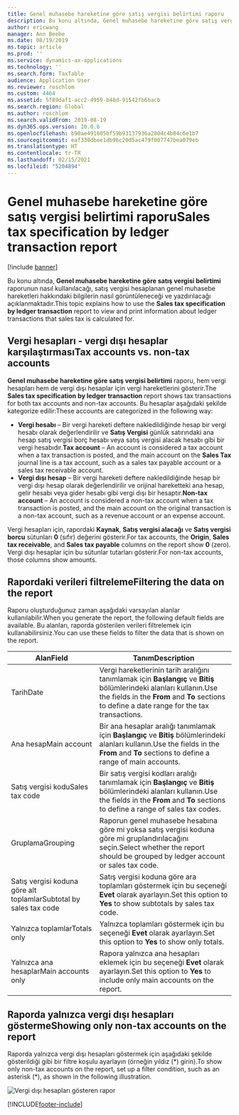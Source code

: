 ```yaml
---
title: Genel muhasebe hareketine göre satış vergisi belirtimi raporu
description: Bu konu altında, Genel muhasebe hareketine göre satış vergisi belirtimi raporunun nasıl kullanılacağı, satış vergisi hesaplanan genel muhasebe hareketleri hakkındaki bilgilerin nasıl görüntüleneceği ve yazdırılacağı açıklanmaktadır.
author: ericwang
manager: Ann Beebe
ms.date: 08/19/2019
ms.topic: article
ms.prod: ''
ms.service: dynamics-ax-applications
ms.technology: ''
ms.search.form: TaxTable
audience: Application User
ms.reviewer: roschlom
ms.custom: 4464
ms.assetid: 5f89daf1-acc2-4959-b48d-91542fb6bacb
ms.search.region: Global
ms.author: roschlom
ms.search.validFrom: 2019-08-19
ms.dyn365.ops.version: 10.0.6
ms.openlocfilehash: b90ae491605bf59b93137936a2804c4b84c6e1b7
ms.sourcegitcommit: eaf330dbee1db96c20d5ac479f007747bea079eb
ms.translationtype: HT
ms.contentlocale: tr-TR
ms.lasthandoff: 02/15/2021
ms.locfileid: "5204894"
---
```

# <a name="sales-tax-specification-by-ledger-transaction-report"></a><span data-ttu-id="b2552-103">Genel muhasebe hareketine göre satış vergisi belirtimi raporu</span><span class="sxs-lookup"><span data-stu-id="b2552-103">Sales tax specification by ledger transaction report</span></span>
[!include [banner](../includes/banner.md)]

<span data-ttu-id="b2552-104">Bu konu altında, **Genel muhasebe hareketine göre satış vergisi belirtimi** raporunun nasıl kullanılacağı, satış vergisi hesaplanan genel muhasebe hareketleri hakkındaki bilgilerin nasıl görüntüleneceği ve yazdırılacağı açıklanmaktadır.</span><span class="sxs-lookup"><span data-stu-id="b2552-104">This topic explains how to use the **Sales tax specification by ledger transaction** report to view and print information about ledger transactions that sales tax is calculated for.</span></span>

## <a name="tax-accounts-vs-non-tax-accounts"></a><span data-ttu-id="b2552-105">Vergi hesapları - vergi dışı hesaplar karşılaştırması</span><span class="sxs-lookup"><span data-stu-id="b2552-105">Tax accounts vs. non-tax accounts</span></span>

<span data-ttu-id="b2552-106">**Genel muhasebe hareketine göre satış vergisi belirtimi** raporu, hem vergi hesapları hem de vergi dışı hesaplar için vergi hareketlerini gösterir.</span><span class="sxs-lookup"><span data-stu-id="b2552-106">The **Sales tax specification by ledger transaction** report shows tax transactions for both tax accounts and non-tax accounts.</span></span> <span data-ttu-id="b2552-107">Bu hesaplar aşağıdaki şekilde kategorize edilir:</span><span class="sxs-lookup"><span data-stu-id="b2552-107">These accounts are categorized in the following way:</span></span>

- <span data-ttu-id="b2552-108">**Vergi hesabı** – Bir vergi hareketi deftere nakledildiğinde hesap bir vergi hesabı olarak değerlendirilir ve **Satış Vergisi** günlük satırındaki ana hesap satış vergisi borç hesabı veya satış vergisi alacak hesabı gibi bir vergi hesabıdır.</span><span class="sxs-lookup"><span data-stu-id="b2552-108">**Tax account** – An account is considered a tax account when a tax transaction is posted, and the main account on the **Sales Tax** journal line is a tax account, such as a sales tax payable account or a sales tax receivable account.</span></span>
- <span data-ttu-id="b2552-109">**Vergi dışı hesap** – Bir vergi hareketi deftere nakledildiğinde hesap bir vergi dışı hesap olarak değerlendirilir ve orijinal hareketteki ana hesap, gelir hesabı veya gider hesabı gibi vergi dışı bir hesaptır.</span><span class="sxs-lookup"><span data-stu-id="b2552-109">**Non-tax account** – An account is considered a non-tax account when a tax transaction is posted, and the main account on the original transaction is a non-tax account, such as a revenue account or an expense account.</span></span>

<span data-ttu-id="b2552-110">Vergi hesapları için, rapordaki **Kaynak**, **Satış vergisi alacağı** ve **Satış vergisi borcu** sütunları **0** (sıfır) değerini gösterir.</span><span class="sxs-lookup"><span data-stu-id="b2552-110">For tax accounts, the **Origin**, **Sales tax receivable**, and **Sales tax payable** columns on the report show **0** (zero).</span></span> <span data-ttu-id="b2552-111">Vergi dışı hesaplar için bu sütunlar tutarları gösterir.</span><span class="sxs-lookup"><span data-stu-id="b2552-111">For non-tax accounts, those columns show amounts.</span></span>

## <a name="filtering-the-data-on-the-report"></a><span data-ttu-id="b2552-112">Rapordaki verileri filtreleme</span><span class="sxs-lookup"><span data-stu-id="b2552-112">Filtering the data on the report</span></span>

<span data-ttu-id="b2552-113">Raporu oluşturduğunuz zaman aşağıdaki varsayılan alanlar kullanılabilir.</span><span class="sxs-lookup"><span data-stu-id="b2552-113">When you generate the report, the following default fields are available.</span></span> <span data-ttu-id="b2552-114">Bu alanları, raporda gösterilen verileri filtrelemek için kullanabilirsiniz.</span><span class="sxs-lookup"><span data-stu-id="b2552-114">You can use these fields to filter the data that is shown on the report.</span></span>

| <span data-ttu-id="b2552-115">Alan</span><span class="sxs-lookup"><span data-stu-id="b2552-115">Field</span></span>                      | <span data-ttu-id="b2552-116">Tanım</span><span class="sxs-lookup"><span data-stu-id="b2552-116">Description</span></span> |
|----------------------------|-------------|
| <span data-ttu-id="b2552-117">Tarih</span><span class="sxs-lookup"><span data-stu-id="b2552-117">Date</span></span>                       | <span data-ttu-id="b2552-118">Vergi hareketlerinin tarih aralığını tanımlamak için **Başlangıç** ve **Bitiş** bölümlerindeki alanları kullanın.</span><span class="sxs-lookup"><span data-stu-id="b2552-118">Use the fields in the **From** and **To** sections to define a date range for the tax transactions.</span></span> |
| <span data-ttu-id="b2552-119">Ana hesap</span><span class="sxs-lookup"><span data-stu-id="b2552-119">Main account</span></span>               | <span data-ttu-id="b2552-120">Bir ana hesaplar aralığı tanımlamak için **Başlangıç** ve **Bitiş** bölümlerindeki alanları kullanın.</span><span class="sxs-lookup"><span data-stu-id="b2552-120">Use the fields in the **From** and **To** sections to define a range of main accounts.</span></span> |
| <span data-ttu-id="b2552-121">Satış vergisi kodu</span><span class="sxs-lookup"><span data-stu-id="b2552-121">Sales tax code</span></span>             | <span data-ttu-id="b2552-122">Bir satış vergisi kodları aralığı tanımlamak için **Başlangıç** ve **Bitiş** bölümlerindeki alanları kullanın.</span><span class="sxs-lookup"><span data-stu-id="b2552-122">Use the fields in the **From** and **To** sections to define a range of sales tax codes.</span></span> |
| <span data-ttu-id="b2552-123">Gruplama</span><span class="sxs-lookup"><span data-stu-id="b2552-123">Grouping</span></span>                   | <span data-ttu-id="b2552-124">Raporun genel muhasebe hesabına göre mi yoksa satış vergisi koduna göre mi gruplandırılacağını seçin.</span><span class="sxs-lookup"><span data-stu-id="b2552-124">Select whether the report should be grouped by ledger account or sales tax code.</span></span> |
| <span data-ttu-id="b2552-125">Satış vergisi koduna göre alt toplamlar</span><span class="sxs-lookup"><span data-stu-id="b2552-125">Subtotal by sales tax code</span></span> | <span data-ttu-id="b2552-126">Satış vergisi koduna göre ara toplamları göstermek için bu seçeneği **Evet** olarak ayarlayın.</span><span class="sxs-lookup"><span data-stu-id="b2552-126">Set this option to **Yes** to show subtotals by sales tax code.</span></span> |
| <span data-ttu-id="b2552-127">Yalnızca toplamlar</span><span class="sxs-lookup"><span data-stu-id="b2552-127">Totals only</span></span>                | <span data-ttu-id="b2552-128">Yalnızca toplamları göstermek için bu seçeneği **Evet** olarak ayarlayın.</span><span class="sxs-lookup"><span data-stu-id="b2552-128">Set this option to **Yes** to show only totals.</span></span> |
| <span data-ttu-id="b2552-129">Yalnızca ana hesaplar</span><span class="sxs-lookup"><span data-stu-id="b2552-129">Main accounts only</span></span>         | <span data-ttu-id="b2552-130">Rapora yalnızca ana hesapları eklemek için bu seçeneği **Evet** olarak ayarlayın.</span><span class="sxs-lookup"><span data-stu-id="b2552-130">Set this option to **Yes** to include only main accounts on the report.</span></span> |

## <a name="showing-only-non-tax-accounts-on-the-report"></a><span data-ttu-id="b2552-131">Raporda yalnızca vergi dışı hesapları gösterme</span><span class="sxs-lookup"><span data-stu-id="b2552-131">Showing only non-tax accounts on the report</span></span>

<span data-ttu-id="b2552-132">Raporda yalnızca vergi dışı hesapları göstermek için aşağıdaki şekilde gösterildiği gibi bir filtre koşulu ayarlayın (örneğin yıldız (\*) girin).</span><span class="sxs-lookup"><span data-stu-id="b2552-132">To show only non-tax accounts on the report, set up a filter condition, such as an asterisk (\*), as shown in the following illustration.</span></span>

![Vergi dışı hesapları gösteren rapor](media/taxspecperledgertrans.png)


[!INCLUDE[footer-include](../../includes/footer-banner.md)]
